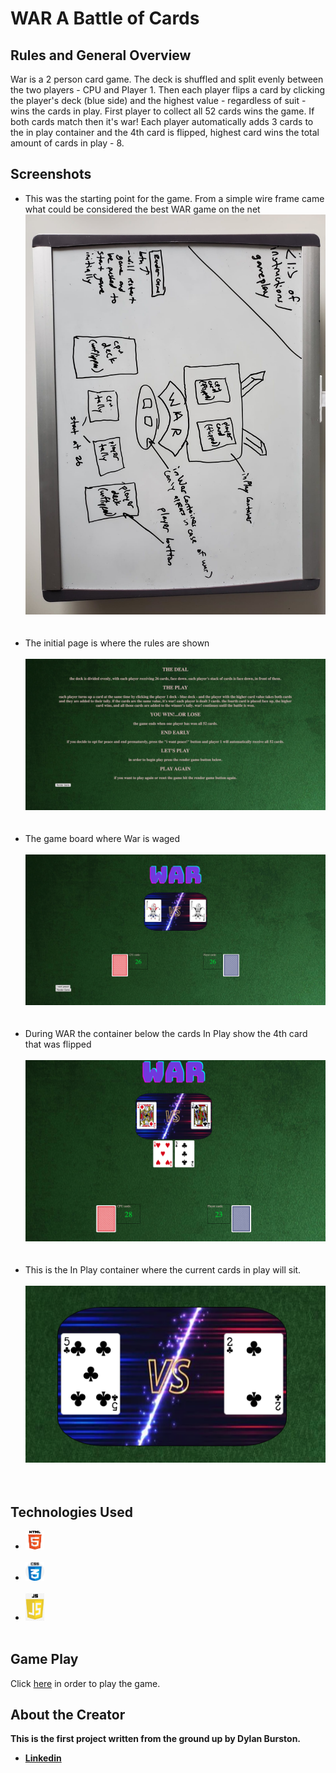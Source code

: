 
# **WAR** A Battle of Cards
## Rules and General Overview
War is a 2 person card game. The deck is shuffled and split evenly between the two players - CPU and Player 1. Then each player flips a card by clicking the player's deck (blue side) and the highest value - regardless of suit - wins the cards in play. First player to collect all 52 cards wins the game. If both cards match then it's war! Each player automatically adds 3 cards to the in play container and the 4th card is flipped, highest card wins the total amount of cards in play - 8. 

## Screenshots 
- This was the starting point for the game. From a simple wire frame came what could be considered the best WAR game on the net
![Wire Frame](card-deck-css/images/wireFrame.jpeg)
<br><br><br>
- The initial page is where the rules are shown
<br><br>
![Rule Screen](card-deck-css/images/screenshot1.jpeg)
<br><br><br>
- The game board where War is waged 
<br><br>
![Game Board](card-deck-css/images/screenshot2.jpeg)
<br><br><br>
- During WAR the container below the cards In Play show the 4th card that was flipped
<br><br>
![It's War!!](card-deck-css/images/screenshot3.jpeg)
<br><br><br>
- This is the In Play container where the current cards in play will sit.
<br><br>
![It's War!!](card-deck-css/images/inplay.jpeg)
<br><br><br>

## Technologies Used
- <img src="card-deck-css/images/html.jpeg" style="width:30px;"/> <br><br>
- <img src="card-deck-css/images/css.jpeg" style="width:30px;"/> <br><br>
- <img src="card-deck-css/images/js.jpeg" style="width:30px;"/> <br><br>

## Game Play
Click [here](https://pages.git.generalassemb.ly/dburston/War-Card-Game/) in order to play the game. 
## About the Creator 
**This is the first project written from the ground up by Dylan Burston.**
- **[Linkedin](https://www.linkedin.com/in/dylan-burston-09727265/)**













